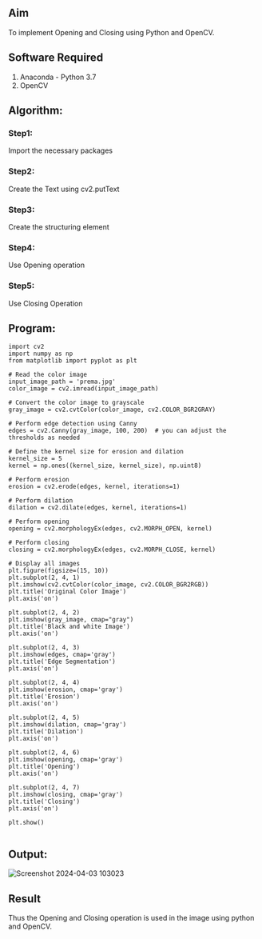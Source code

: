 
## Aim
To implement Opening and Closing using Python and OpenCV.

## Software Required
1. Anaconda - Python 3.7
2. OpenCV
## Algorithm:
### Step1:
Import the necessary packages

### Step2:
Create the Text using cv2.putText

### Step3:
Create the structuring element

### Step4:
Use Opening operation

### Step5:
Use Closing Operation
 
## Program:

``` 
import cv2
import numpy as np
from matplotlib import pyplot as plt

# Read the color image
input_image_path = 'prema.jpg'
color_image = cv2.imread(input_image_path)

# Convert the color image to grayscale
gray_image = cv2.cvtColor(color_image, cv2.COLOR_BGR2GRAY)

# Perform edge detection using Canny
edges = cv2.Canny(gray_image, 100, 200)  # you can adjust the thresholds as needed

# Define the kernel size for erosion and dilation
kernel_size = 5
kernel = np.ones((kernel_size, kernel_size), np.uint8)

# Perform erosion
erosion = cv2.erode(edges, kernel, iterations=1)

# Perform dilation
dilation = cv2.dilate(edges, kernel, iterations=1)

# Perform opening
opening = cv2.morphologyEx(edges, cv2.MORPH_OPEN, kernel)

# Perform closing
closing = cv2.morphologyEx(edges, cv2.MORPH_CLOSE, kernel)

# Display all images
plt.figure(figsize=(15, 10))
plt.subplot(2, 4, 1)
plt.imshow(cv2.cvtColor(color_image, cv2.COLOR_BGR2RGB))
plt.title('Original Color Image')
plt.axis('on')

plt.subplot(2, 4, 2)
plt.imshow(gray_image, cmap="gray")
plt.title('Black and white Image')
plt.axis('on')

plt.subplot(2, 4, 3)
plt.imshow(edges, cmap='gray')
plt.title('Edge Segmentation')
plt.axis('on')

plt.subplot(2, 4, 4)
plt.imshow(erosion, cmap='gray')
plt.title('Erosion')
plt.axis('on')

plt.subplot(2, 4, 5)
plt.imshow(dilation, cmap='gray')
plt.title('Dilation')
plt.axis('on')

plt.subplot(2, 4, 6)
plt.imshow(opening, cmap='gray')
plt.title('Opening')
plt.axis('on')

plt.subplot(2, 4, 7)
plt.imshow(closing, cmap='gray')
plt.title('Closing')
plt.axis('on')

plt.show()


```
## Output:
![Screenshot 2024-04-03 103023](https://github.com/premalatha-sureshbabu/OPENING--AND-CLOSING/assets/120620842/5134b9bf-4afe-4d69-af49-86663a9ed427)

## Result
Thus the Opening and Closing operation is used in the image using python and OpenCV.
